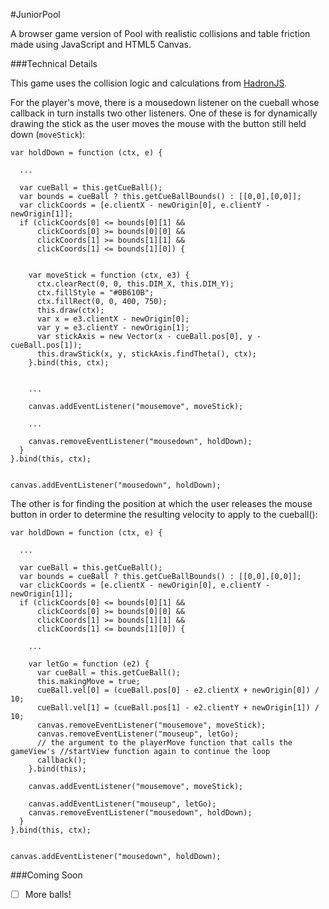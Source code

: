 #JuniorPool

A browser game version of Pool with realistic collisions and table friction made using JavaScript and HTML5 Canvas.

###Technical Details

This game uses the collision logic and calculations from [HadronJS](https://github.com/gvaradarajan/HadronJS).

For the player's move, there is a mousedown listener on the cueball whose callback in turn installs two other listeners. One of these is for dynamically drawing the stick as the user moves the mouse with the button still held down (`moveStick`):

```
var holdDown = function (ctx, e) {

  ...

  var cueBall = this.getCueBall();
  var bounds = cueBall ? this.getCueBallBounds() : [[0,0],[0,0]];
  var clickCoords = [e.clientX - newOrigin[0], e.clientY - newOrigin[1]];
  if (clickCoords[0] <= bounds[0][1] &&
      clickCoords[0] >= bounds[0][0] &&
      clickCoords[1] >= bounds[1][1] &&
      clickCoords[1] <= bounds[1][0]) {


    var moveStick = function (ctx, e3) {
      ctx.clearRect(0, 0, this.DIM_X, this.DIM_Y);
      ctx.fillStyle = "#0B610B";
      ctx.fillRect(0, 0, 400, 750);
      this.draw(ctx);
      var x = e3.clientX - newOrigin[0];
      var y = e3.clientY - newOrigin[1];
      var stickAxis = new Vector(x - cueBall.pos[0], y - cueBall.pos[1]);
      this.drawStick(x, y, stickAxis.findTheta(), ctx);
    }.bind(this, ctx);


    ...

    canvas.addEventListener("mousemove", moveStick);

    ...

    canvas.removeEventListener("mousedown", holdDown);
  }
}.bind(this, ctx);


canvas.addEventListener("mousedown", holdDown);
```

The other is for finding the position at which the user releases the mouse button in order to determine the resulting velocity to apply to the cueball():

```
var holdDown = function (ctx, e) {

  ...

  var cueBall = this.getCueBall();
  var bounds = cueBall ? this.getCueBallBounds() : [[0,0],[0,0]];
  var clickCoords = [e.clientX - newOrigin[0], e.clientY - newOrigin[1]];
  if (clickCoords[0] <= bounds[0][1] &&
      clickCoords[0] >= bounds[0][0] &&
      clickCoords[1] >= bounds[1][1] &&
      clickCoords[1] <= bounds[1][0]) {

    ...

    var letGo = function (e2) {
      var cueBall = this.getCueBall();
      this.makingMove = true;
      cueBall.vel[0] = (cueBall.pos[0] - e2.clientX + newOrigin[0]) / 10;
      cueBall.vel[1] = (cueBall.pos[1] - e2.clientY + newOrigin[1]) / 10;
      canvas.removeEventListener("mousemove", moveStick);
      canvas.removeEventListener("mouseup", letGo);
      // the argument to the playerMove function that calls the gameView's //startView function again to continue the loop
      callback();  
    }.bind(this);

    canvas.addEventListener("mousemove", moveStick);

    canvas.addEventListener("mouseup", letGo);
    canvas.removeEventListener("mousedown", holdDown);
  }
}.bind(this, ctx);


canvas.addEventListener("mousedown", holdDown);
```

###Coming Soon
* [ ] More balls!
